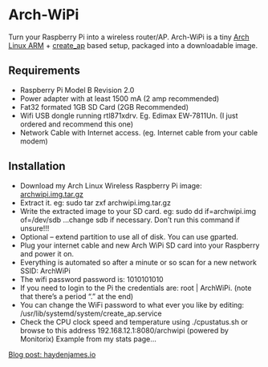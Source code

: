 Arch-WiPi
=========

Turn your Raspberry Pi into a wireless router/AP. Arch-WiPi is a tiny [Arch Linux ARM](http://archlinuxarm.org/) + [create_ap](https://github.com/oblique/create_ap) based setup, packaged into a downloadable image.

## Requirements

* Raspberry Pi Model B Revision 2.0
* Power adapter with at least 1500 mA (2 amp recommended)
* Fat32 formated 1GB SD Card (2GB Recommended)
* Wifi USB dongle running rtl871xdrv. Eg. Edimax EW-7811Un. (I just ordered and recommend this one)
* Network Cable with Internet access. (eg. Internet cable from your cable modem)

## Installation

* Download my Arch Linux Wireless Raspberry Pi image: [archwipi.img.tar.gz](http://haydenjames.io/archwipi.img.tar.gz)
* Extract it. eg:  sudo tar zxf archwipi.img.tar.gz
* Write the extracted image to your SD card. eg: sudo dd if=archwipi.img of=/dev/sdb …change sdb if necessary. Don’t run    this command if unsure!!!
* Optional – extend partition to use all of disk. You can use gparted.
* Plug your internet cable and new Arch WiPi SD card into your Raspberry and power it on.
* Everything is automated so after a minute or so scan for a new network SSID: ArchWiPi
* The wifi password password is: 1010101010
* If you need to login to the Pi the credentials are: root | ArchWiPi. (note that there’s a period “.” at the end)
* You can change the WiFi password to what ever you like by editing: /usr/lib/systemd/system/create_ap.service
* Check the CPU clock speed and temperature using ./cpustatus.sh or browse to this address 192.168.12.1:8080/archwipi       (powered by Monitorix) Example from my stats page…

[Blog post: haydenjames.io](http://haydenjames.io/download-arch-linux-raspberry-pi-wifi-access-point-setup/)
